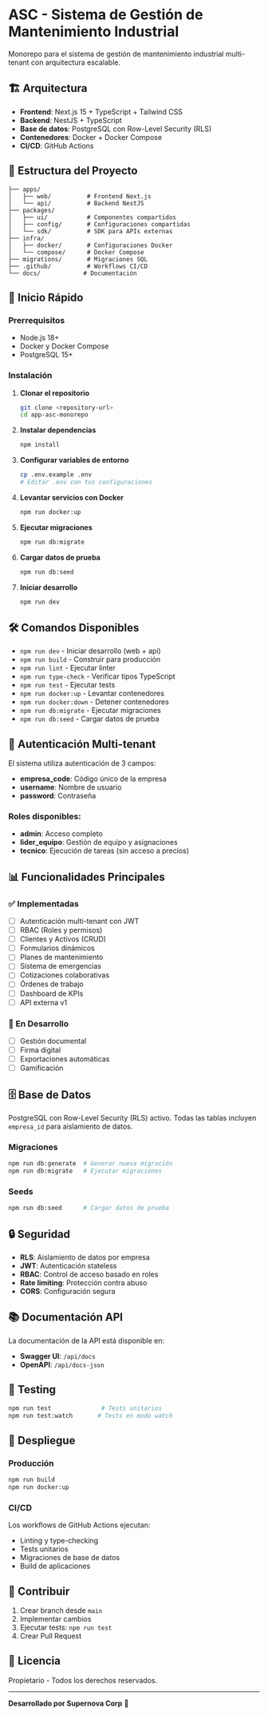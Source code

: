 # ASC - Sistema de Gestión de Mantenimiento Industrial

Monorepo para el sistema de gestión de mantenimiento industrial multi-tenant con arquitectura escalable.

## 🏗️ Arquitectura

- **Frontend**: Next.js 15 + TypeScript + Tailwind CSS
- **Backend**: NestJS + TypeScript
- **Base de datos**: PostgreSQL con Row-Level Security (RLS)
- **Contenedores**: Docker + Docker Compose
- **CI/CD**: GitHub Actions

## 📁 Estructura del Proyecto

```
├── apps/
│   ├── web/          # Frontend Next.js
│   └── api/          # Backend NestJS
├── packages/
│   ├── ui/           # Componentes compartidos
│   ├── config/       # Configuraciones compartidas
│   └── sdk/          # SDK para APIs externas
├── infra/
│   ├── docker/       # Configuraciones Docker
│   └── compose/      # Docker Compose
├── migrations/       # Migraciones SQL
├── .github/          # Workflows CI/CD
└── docs/            # Documentación
```

## 🚀 Inicio Rápido

### Prerrequisitos

- Node.js 18+
- Docker y Docker Compose
- PostgreSQL 15+

### Instalación

1. **Clonar el repositorio**
   ```bash
   git clone <repository-url>
   cd app-asc-monorepo
   ```

2. **Instalar dependencias**
   ```bash
   npm install
   ```

3. **Configurar variables de entorno**
   ```bash
   cp .env.example .env
   # Editar .env con tus configuraciones
   ```

4. **Levantar servicios con Docker**
   ```bash
   npm run docker:up
   ```

5. **Ejecutar migraciones**
   ```bash
   npm run db:migrate
   ```

6. **Cargar datos de prueba**
   ```bash
   npm run db:seed
   ```

7. **Iniciar desarrollo**
   ```bash
   npm run dev
   ```

## 🛠️ Comandos Disponibles

- `npm run dev` - Iniciar desarrollo (web + api)
- `npm run build` - Construir para producción
- `npm run lint` - Ejecutar linter
- `npm run type-check` - Verificar tipos TypeScript
- `npm run test` - Ejecutar tests
- `npm run docker:up` - Levantar contenedores
- `npm run docker:down` - Detener contenedores
- `npm run db:migrate` - Ejecutar migraciones
- `npm run db:seed` - Cargar datos de prueba

## 🔐 Autenticación Multi-tenant

El sistema utiliza autenticación de 3 campos:
- **empresa_code**: Código único de la empresa
- **username**: Nombre de usuario
- **password**: Contraseña

### Roles disponibles:
- **admin**: Acceso completo
- **lider_equipo**: Gestión de equipo y asignaciones
- **tecnico**: Ejecución de tareas (sin acceso a precios)

## 📊 Funcionalidades Principales

### ✅ Implementadas
- [ ] Autenticación multi-tenant con JWT
- [ ] RBAC (Roles y permisos)
- [ ] Clientes y Activos (CRUD)
- [ ] Formularios dinámicos
- [ ] Planes de mantenimiento
- [ ] Sistema de emergencias
- [ ] Cotizaciones colaborativas
- [ ] Órdenes de trabajo
- [ ] Dashboard de KPIs
- [ ] API externa v1

### 🔄 En Desarrollo
- [ ] Gestión documental
- [ ] Firma digital
- [ ] Exportaciones automáticas
- [ ] Gamificación

## 🗄️ Base de Datos

PostgreSQL con Row-Level Security (RLS) activo. Todas las tablas incluyen `empresa_id` para aislamiento de datos.

### Migraciones
```bash
npm run db:generate  # Generar nueva migración
npm run db:migrate   # Ejecutar migraciones
```

### Seeds
```bash
npm run db:seed      # Cargar datos de prueba
```

## 🔒 Seguridad

- **RLS**: Aislamiento de datos por empresa
- **JWT**: Autenticación stateless
- **RBAC**: Control de acceso basado en roles
- **Rate limiting**: Protección contra abuso
- **CORS**: Configuración segura

## 📚 Documentación API

La documentación de la API está disponible en:
- **Swagger UI**: `/api/docs`
- **OpenAPI**: `/api/docs-json`

## 🧪 Testing

```bash
npm run test              # Tests unitarios
npm run test:watch       # Tests en modo watch
```

## 🚢 Despliegue

### Producción
```bash
npm run build
npm run docker:up
```

### CI/CD
Los workflows de GitHub Actions ejecutan:
- Linting y type-checking
- Tests unitarios
- Migraciones de base de datos
- Build de aplicaciones

## 🤝 Contribuir

1. Crear branch desde `main`
2. Implementar cambios
3. Ejecutar tests: `npm run test`
4. Crear Pull Request

## 📄 Licencia

Propietario - Todos los derechos reservados.

---

**Desarrollado por Supernova Corp** 🚀

